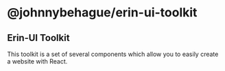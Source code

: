 # @johnnybehague/erin-ui-toolkit

## Erin-UI Toolkit

This toolkit is a set of several components which allow you to easily create a website with React.
